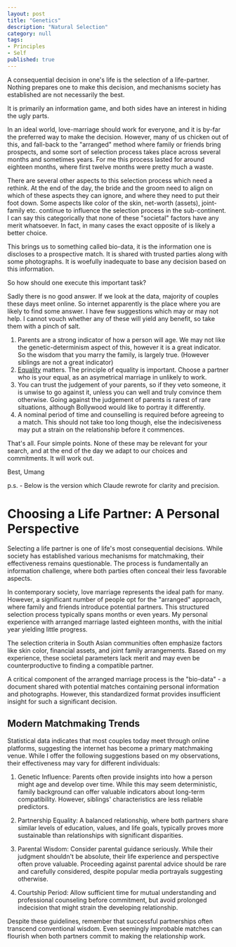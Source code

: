 ```yaml
---
layout: post
title: "Genetics"
description: "Natural Selection"
category: null
tags: 
- Principles
- Self
published: true 
---
```

 
A consequential decision in one's life is the selection of a life-partner. Nothing prepares one to make this decision, and mechanisms society has established are not necessarily the best.

It is primarily an information game, and both sides have an interest in hiding the ugly parts. 

In an ideal world, love-marriage should work for everyone, and it is by-far the preferred way to make the decision. However, many of us chicken out of this, and fall-back to the "arranged" method where family or friends bring prospects, and some sort of selection process takes place across several months and sometimes years. For me this process lasted for around eighteen months, where first twelve months were pretty much a waste.

There are several other aspects to this selection process which need a rethink. At the end of the day, the bride and the groom need to align on which of these aspects they can ignore, and where they need to put their foot down. Some aspects like color of the skin, net-worth (assets), joint-family etc. continue to influence the selection process in the sub-continent. I can say this categorically that none of these "societal" factors have any merit whatsoever. In fact, in many cases the exact opposite of is likely a better choice.

This brings us to something called bio-data, it is the information one is discloses to a prospective match. It is shared with trusted parties along with some photographs. It is woefully inadequate to base any decision based on this information.

So how should one execute this important task?

Sadly there is no good answer. If we look at the data, majority of couples these days meet online. So internet apparently is the place where you are likely to find some answer. I have few suggestions which may or may not help. I cannot vouch whether any of these will yield any benefit, so take them with a pinch of salt.

1. Parents are a strong indicator of how a person will age. We may not like the genetic-determinism aspect of this, however it is a great indicator. So the wisdom that you marry the family, is largely true. (However siblings are not a great indicator)
2. [Equality](https://umangsaini.site/2021/09/marriage/) matters. The principle of equality is important. Choose a partner who is your equal, as an asymetrical marriage in unlikely to work.
3. You can trust the judgement of your parents, so if they veto someone, it is unwise to go against it, unless you can well and truly convince them otherwise. Going against the judgement of parents is rarest of rare situations, although Bollywood would like to portray it differently.
4. A nominal period of time and counselling is required before agreeing to a match. This should not take too long though, else the indecisiveness may put a strain on the relationship before it commences.

That's all. Four simple points. None of these may be relevant for your search, and at the end of the day we adapt to our choices and commitments. It will work out.

Best, Umang

p.s. -
Below is the version which Claude rewrote for clarity and precision.


# Choosing a Life Partner: A Personal Perspective

Selecting a life partner is one of life's most consequential decisions. While society has established various mechanisms for matchmaking, their effectiveness remains questionable. The process is fundamentally an information challenge, where both parties often conceal their less favorable aspects.

In contemporary society, love marriage represents the ideal path for many. However, a significant number of people opt for the "arranged" approach, where family and friends introduce potential partners. This structured selection process typically spans months or even years. My personal experience with arranged marriage lasted eighteen months, with the initial year yielding little progress.

The selection criteria in South Asian communities often emphasize factors like skin color, financial assets, and joint family arrangements. Based on my experience, these societal parameters lack merit and may even be counterproductive to finding a compatible partner.

A critical component of the arranged marriage process is the "bio-data" - a document shared with potential matches containing personal information and photographs. However, this standardized format provides insufficient insight for such a significant decision.

## Modern Matchmaking Trends
Statistical data indicates that most couples today meet through online platforms, suggesting the internet has become a primary matchmaking venue. While I offer the following suggestions based on my observations, their effectiveness may vary for different individuals:

1. Genetic Influence: Parents often provide insights into how a person might age and develop over time. While this may seem deterministic, family background can offer valuable indicators about long-term compatibility. However, siblings' characteristics are less reliable predictors.

2. Partnership Equality: A balanced relationship, where both partners share similar levels of education, values, and life goals, typically proves more sustainable than relationships with significant disparities.

3. Parental Wisdom: Consider parental guidance seriously. While their judgment shouldn't be absolute, their life experience and perspective often prove valuable. Proceeding against parental advice should be rare and carefully considered, despite popular media portrayals suggesting otherwise.

4. Courtship Period: Allow sufficient time for mutual understanding and professional counseling before commitment, but avoid prolonged indecision that might strain the developing relationship.

Despite these guidelines, remember that successful partnerships often transcend conventional wisdom. Even seemingly improbable matches can flourish when both partners commit to making the relationship work.
